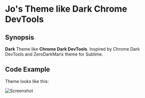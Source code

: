 # Jo's Theme like Dark Chrome DevTools

## Synopsis

**Dark** Theme like **Chrome Dark DevTools**. Inspired by Chrome Dark DevTools and ZeroDarkMarix theme for Sublime.

## Code Example

Theme looks like this:

![Screenshot](https://ivanzusko.gallery.vsassets.io/_apis/public/gallery/publisher/ivanzusko/extension/theme-chrome-devtools-dark/0.0.1/assetbyname/Microsoft.VisualStudio.Services.Icons.Default)
